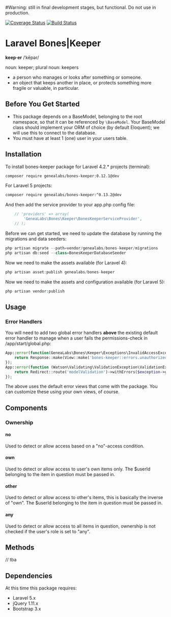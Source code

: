 #Warning: still in final development stages, but functional. Do not use in production.

[![Coverage Status](https://img.shields.io/coveralls/GeneaLabs/bones-keeper.svg)](https://coveralls.io/r/GeneaLabs/bones-keeper) 
[![Build Status](https://travis-ci.org/GeneaLabs/bones-keeper.svg)](https://travis-ci.org/GeneaLabs/bones-keeper)

# Laravel Bones|Keeper

**keep·er**
/ˈkēpər/

noun: keeper; plural noun: keepers

- a person who manages or looks after something or someone.
- an object that keeps another in place, or protects something more fragile or valuable, in particular.

## Before You Get Started

- This package depends on a BaseModel, belonging to the root namespace, so that it can be referenced by `\BaseModel`. Your BaseModel class should implement your ORM of choice (by default Eloquent); we will use this to connect to the database.
- You must have at least 1 (one) user in your users table.

## Installation

To install bones-keeper package for Laravel 4.2.* projects (terminal):

```sh
composer require genealabs/bones-keeper:0.12.1@dev
```

For Laravel 5 projects:

```sh
composer require genealabs/bones-keeper:^0.13.2@dev
```

And then add the service provider to your app.php config file:
```php
	// 'providers' => array(
		'GeneaLabs\Bones\Keeper\BonesKeeperServiceProvider',
    // );
```

Before we can get started, we need to update the database by running the migrations and data seeders:
```php
php artisan migrate --path=vendor/genealabs/bones-keeper/migrations
php artisan db:seed --class=BonesKeeperDatabaseSeeder
```

Now we need to make the assets available (for Laravel 4):
```php
php artisan asset:publish genealabs/bones-keeper
```

Now we need to make the assets and configuration available (for Laravel 5):
```php
php artisan vendor:publish
```

## Usage

### Error Handlers
You will need to add two global error handlers **above** the existing default error handler to manage when a user fails the permissions-check in 
/app/start/global.php:

```php
App::error(function(GeneaLabs\Bones\Keeper\Exceptions\InvalidAccessException $exception, $code) {
    return Response::make(View::make('bones-keeper::errors.unauthorized'), 404);
});
App::error(function (Watson\Validating\ValidationException\ValidationException $exception) {
    return Redirect::route('modelValidation')->withErrors($exception->getErrors());
});
```

The above uses the default error views that come with the package. You can customize these using your own views, of course.

## Components
### Ownership
#### no
Used to detect or allow access based on a "no"-access condition.

#### own
Used to detect or allow access to user's own items only. The $userId belonging to the item in question must be passed in.

#### other
Used to detect or allow access to other's items, this is basically the inverse of "own". The $userId belonging to the item in question must be passed in.

#### any
Used to detect or allow access to all items in question, ownership is not checked if the user's role is set to "any".

## Methods

// tba

## Dependencies

At this time this package requires:

- Laravel 5.x
- jQuery 1.11.x
- Bootstrap 3.x
